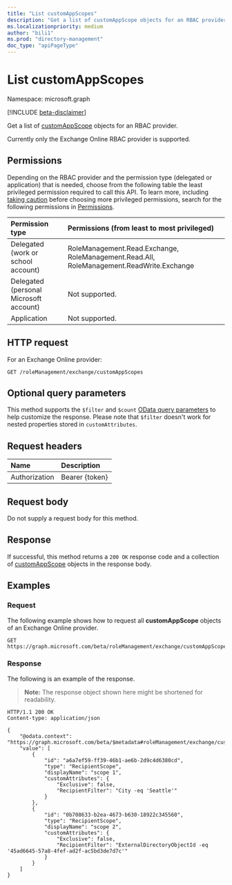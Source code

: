 ```yaml
---
title: "List customAppScopes"
description: "Get a list of customAppScope objects for an RBAC provider."
ms.localizationpriority: medium
author: "bili1"
ms.prod: "directory-management"
doc_type: "apiPageType"
---
```


# List customAppScopes

Namespace: microsoft.graph

[!INCLUDE [beta-disclaimer](../../includes/beta-disclaimer.md)]

Get a list of [customAppScope](../resources/customappscope.md) objects for an RBAC provider.

Currently only the Exchange Online RBAC provider is supported.

## Permissions

Depending on the RBAC provider and the permission type (delegated or application) that is needed, choose from the following table the least privileged permission required to call this API. To learn more, including [taking caution](/graph/auth/auth-concepts#best-practices-for-requesting-permissions) before choosing more privileged permissions, search for the following permissions in [Permissions](/graph/permissions-reference).

<!--### For an Exchange Online provider-->

|Permission type      | Permissions (from least to most privileged)              |
|:--------------------|:---------------------------------------------------------|
|Delegated (work or school account) |  RoleManagement.Read.Exchange, RoleManagement.Read.All, RoleManagement.ReadWrite.Exchange   |
|Delegated (personal Microsoft account) | Not supported.    |
|Application | Not supported. |

## HTTP request

For an Exchange Online provider:

<!-- { "blockType": "ignored" } -->

```http
GET /roleManagement/exchange/customAppScopes
```

## Optional query parameters
This method supports the `$filter` and `$count` [OData query parameters](/graph/query-parameters) to help customize the response. Please note that `$filter` doesn't work for nested properties stored in `customAttributes`.

## Request headers

| Name      |Description|
|:----------|:----------|
| Authorization | Bearer {token} |

## Request body

Do not supply a request body for this method.

## Response

If successful, this method returns a `200 OK` response code and a collection of [customAppScope](../resources/customappscope.md) objects in the response body.

## Examples

<!--### Example 1: Request all custom app scope objects for Exchange Online Provider-->

### Request

The following example shows how to request all **customAppScope** objects of an Exchange Online provider.

<!-- {
  "blockType": "request",
  "name": "list_customAppScope_ExchangeOnlineProvider"
}
-->
```msgraph-interactive
GET https://graph.microsoft.com/beta/roleManagement/exchange/customAppScopes
```

### Response

The following is an example of the response.

> **Note:** The response object shown here might be shortened for readability.

<!-- {
  "blockType": "response",
  "truncated": true,
  "@odata.type": "Collection(microsoft.graph.customAppScope)"
} -->
```http
HTTP/1.1 200 OK
Content-type: application/json

{
    "@odata.context": "https://graph.microsoft.com/beta/$metadata#roleManagement/exchange/customAppScopes",
    "value": [
        {
            "id": "a6a7ef59-ff39-46b1-ae6b-2d9c4d6380cd",
            "type": "RecipientScope",
            "displayName": "scope 1",
            "customAttributes": {
                "Exclusive": false,
                "RecipientFilter": "City -eq 'Seattle'"
            }
        },
        {
            "id": "0b708633-b2ea-4673-b630-18922c345560",
            "type": "RecipientScope",
            "displayName": "scope 2",
            "customAttributes": {
                "Exclusive": false,
                "RecipientFilter": "ExternalDirectoryObjectId -eq '45ad6645-57a8-4fef-ad2f-ac5bd3de7d7c'"
            }
        }
    ]
}
```
